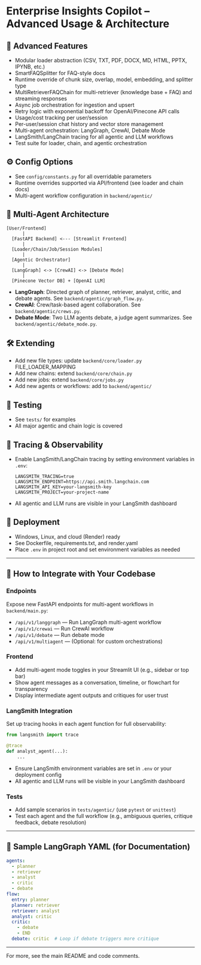 # Enterprise Insights Copilot – Advanced Usage & Architecture

## 🚀 Advanced Features

- Modular loader abstraction (CSV, TXT, PDF, DOCX, MD, HTML, PPTX, IPYNB, etc.)
- SmartFAQSplitter for FAQ-style docs
- Runtime override of chunk size, overlap, model, embedding, and splitter type
- MultiRetrieverFAQChain for multi-retriever (knowledge base + FAQ) and streaming responses
- Async job orchestration for ingestion and upsert
- Retry logic with exponential backoff for OpenAI/Pinecone API calls
- Usage/cost tracking per user/session
- Per-user/session chat history and vector store management
- Multi-agent orchestration: LangGraph, CrewAI, Debate Mode
- LangSmith/LangChain tracing for all agentic and LLM workflows
- Test suite for loader, chain, and agentic orchestration

## ⚙️ Config Options

- See `config/constants.py` for all overridable parameters
- Runtime overrides supported via API/frontend (see loader and chain docs)
- Multi-agent workflow configuration in `backend/agentic/`

## 🧠 Multi-Agent Architecture

```
[User/Frontend]
      |
  [FastAPI Backend] <--- [Streamlit Frontend]
      |
  [Loader/Chain/Job/Session Modules]
      |
  [Agentic Orchestrator]
      |
  [LangGraph] <-> [CrewAI] <-> [Debate Mode]
      |
  [Pinecone Vector DB] + [OpenAI LLM]
```

- **LangGraph**: Directed graph of planner, retriever, analyst, critic, and debate agents. See `backend/agentic/graph_flow.py`.
- **CrewAI**: Crew/task-based agent collaboration. See `backend/agentic/crews.py`.
- **Debate Mode**: Two LLM agents debate, a judge agent summarizes. See `backend/agentic/debate_mode.py`.

## 🛠️ Extending

- Add new file types: update `backend/core/loader.py` FILE_LOADER_MAPPING
- Add new chains: extend `backend/core/chain.py`
- Add new jobs: extend `backend/core/jobs.py`
- Add new agents or workflows: add to `backend/agentic/`

## 🧪 Testing

- See `tests/` for examples
- All major agentic and chain logic is covered

## 🔎 Tracing & Observability

- Enable LangSmith/LangChain tracing by setting environment variables in `.env`:
  ```
  LANGSMITH_TRACING=true
  LANGSMITH_ENDPOINT=https://api.smith.langchain.com
  LANGSMITH_API_KEY=your-langsmith-key
  LANGSMITH_PROJECT=your-project-name
  ```
- All agentic and LLM runs are visible in your LangSmith dashboard

## 🚀 Deployment

- Windows, Linux, and cloud (Render) ready
- See Dockerfile, requirements.txt, and render.yaml
- Place `.env` in project root and set environment variables as needed

---

## 🔗 How to Integrate with Your Codebase

### Endpoints

Expose new FastAPI endpoints for multi-agent workflows in `backend/main.py`:

- `/api/v1/langgraph` — Run LangGraph multi-agent workflow
- `/api/v1/crewai` — Run CrewAI workflow
- `/api/v1/debate` — Run debate mode
- `/api/v1/multiagent` — (Optional: for custom orchestrations)

### Frontend

- Add multi-agent mode toggles in your Streamlit UI (e.g., sidebar or top bar)
- Show agent messages as a conversation, timeline, or flowchart for transparency
- Display intermediate agent outputs and critiques for user trust

### LangSmith Integration

Set up tracing hooks in each agent function for full observability:

```python
from langsmith import trace

@trace
def analyst_agent(...):
    ...
```

- Ensure LangSmith environment variables are set in `.env` or your deployment config
- All agentic and LLM runs will be visible in your LangSmith dashboard

### Tests

- Add sample scenarios in `tests/agentic/` (use `pytest` or `unittest`)
- Test each agent and the full workflow (e.g., ambiguous queries, critique feedback, debate resolution)

---

## 📝 Sample LangGraph YAML (for Documentation)

```yaml
agents:
  - planner
  - retriever
  - analyst
  - critic
  - debate
flow:
  entry: planner
  planner: retriever
  retriever: analyst
  analyst: critic
  critic:
    - debate
    - END
  debate: critic  # Loop if debate triggers more critique
```

---

For more, see the main README and code comments.
